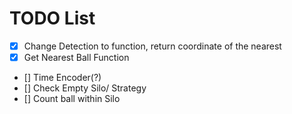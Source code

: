 # TODO List
- [x] Change Detection to function, return coordinate of the nearest
- [x] Get Nearest Ball Function
- [] Time Encoder(?)
- [] Check Empty Silo/ Strategy
- [] Count ball within Silo 